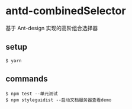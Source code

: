# antd-combinedSelector

基于 Ant-design 实现的高阶组合选择器

## setup

```
$ yarn
```

## commands

```
$ npm test --单元测试
$ npm styleguidist --启动文档服务器查看demo
```

